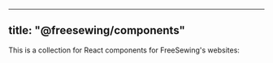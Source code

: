 ***

## title: "@freesewing/components"

This is a collection for React components for FreeSewing's websites:

<ReadMore title='React components'/>
